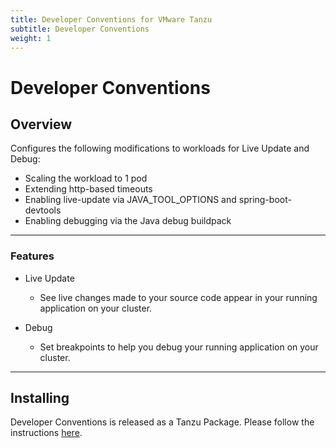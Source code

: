 ```yaml
---
title: Developer Conventions for VMware Tanzu
subtitle: Developer Conventions
weight: 1
---
```


# Developer Conventions

## Overview

Configures the following modifications to workloads for Live Update and Debug:
- Scaling the workload to 1 pod
- Extending http-based timeouts
- Enabling live-update via JAVA_TOOL_OPTIONS and spring-boot-devtools
- Enabling debugging via the Java debug buildpack

---

### Features

- Live Update

  - See live changes made to your source code appear in your running application on your cluster.

- Debug

  - Set breakpoints to help you debug your running application on your cluster.

---

## Installing

Developer Conventions is released as a Tanzu Package. Please follow the instructions [here](../install.md).